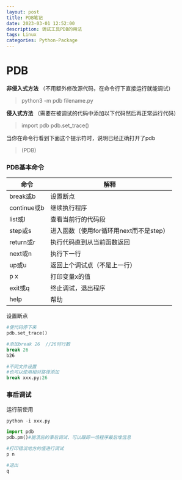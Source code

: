 ```yaml
---
layout: post
title: PDB笔记
date: 2023-03-01 12:52:00
description: 调试工具PDB的用法
tags: Linux
categories: Python-Package
---
```


# PDB

**非侵入式方法** （不用额外修改源代码，在命令行下直接运行就能调试）

> python3 -m pdb filename.py

**侵入式方法** （需要在被调试的代码中添加以下代码然后再正常运行代码）

> import pdb
> pdb.set_trace()



当你在命令行看到下面这个提示符时，说明已经正确打开了pdb

> (PDB)



### PDB基本命令

| 命令        | 解释                                    |
| ----------- | --------------------------------------- |
| break或b    | 设置断点                                |
| continue或b | 继续执行程序                            |
| list或l     | 查看当前行的代码段                      |
| step或s     | 进入函数（使用for循环用next而不是step） |
| return或r   | 执行代码直到从当前函数返回              |
| next或n     | 执行下一行                              |
| up或u       | 返回上个调试点（不是上一行）            |
| p x         | 打印变量x的值                           |
| exit或q     | 终止调试，退出程序                      |
| help        | 帮助                                    |



设置断点

```python
#使代码停下来
pdb.set_trace()

#添加break 26  //26时行数
break 26
b26

#不同文件设置
#也可以使用相对路径添加
break xxx.py:26
```

### 事后调试

运行前使用

```python
python -i xxx.py

import pdb
pdb.pm()#崩溃后的事后调试，可以跟踪一场程序最后堆信息

#打印错误地方的值进行调试
p n

#退出
q
```

